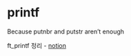 # printf
Because putnbr and putstr aren’t enough

ft_printf 정리 - [notion](https://iodized-sailfish-b0c.notion.site/ft_printf-1509eabee08744a6b3dafc0876c493c4)
